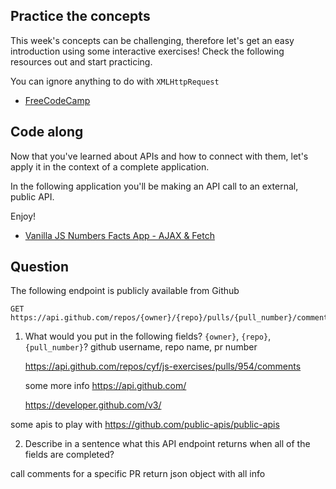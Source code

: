 ## Practice the concepts

This week's concepts can be challenging, therefore let's get an easy introduction using some interactive exercises! Check the following resources out and start practicing.

You can ignore anything to do with `XMLHttpRequest`

- [FreeCodeCamp](https://www.freecodecamp.org/news/a-practical-es6-guide-on-how-to-perform-http-requests-using-the-fetch-api-594c3d91a547/)

## Code along

Now that you've learned about APIs and how to connect with them, let's apply it in the context of a complete application.

In the following application you'll be making an API call to an external, public API.

Enjoy!

- [Vanilla JS Numbers Facts App - AJAX & Fetch](https://www.youtube.com/watch?v=tUE2Nic21BA)

## Question

The following endpoint is publicly available from Github

    GET https://api.github.com/repos/{owner}/{repo}/pulls/{pull_number}/comments

1. What would you put in the following fields? `{owner}`, `{repo}`, `{pull_number}`?
   github username, repo name, pr number

   https://api.github.com/repos/cyf/js-exercises/pulls/954/comments

   some more info
   https://api.github.com/

   https://developer.github.com/v3/

some apis to play with
https://github.com/public-apis/public-apis

<!-- Write your answer here -->

2. Describe in a sentence what this API endpoint returns when all of the fields are completed?

<!-- Write your answer here -->

call comments for a specific PR
return json object with all info
